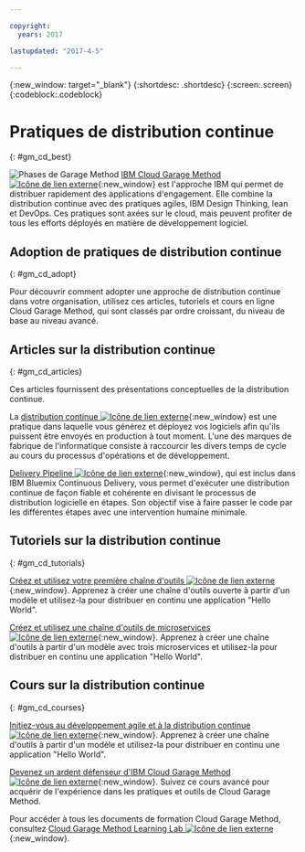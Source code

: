 ```yaml
---

copyright:
  years: 2017

lastupdated: "2017-4-5"

---
```

<!-- Copyright info at top of file: REQUIRED
    The copyright info is YAML content that must occur at the top of the MD file, before attributes are listed.
    It must be surrounded by 3 dashes.
    The value "years" can contain just one year or a two years separated by a comma. (years: 2014, 2016)
    Indentation as per the previous template must be preserved.
-->

{:new_window: target="_blank"}
{:shortdesc: .shortdesc}
{:screen:.screen}
{:codeblock:.codeblock}

# Pratiques de distribution continue
{: #gm_cd_best}

![Phases de Garage Method](images/garage_method_phases.png) [IBM Cloud Garage Method ![Icône de lien externe](../../icons/launch-glyph.svg "External link icon")](https://www.ibm.com/devops/method){:new_window} est l'approche IBM qui permet de
distribuer rapidement des applications d'engagement. Elle combine la distribution continue avec des pratiques agiles, IBM Design Thinking, lean et DevOps. Ces
pratiques sont axées sur le cloud, mais peuvent profiter de tous les efforts déployés en matière de développement logiciel.


## Adoption de pratiques de distribution continue
{: #gm_cd_adopt}

Pour découvrir comment adopter une approche de distribution continue dans votre organisation, utilisez ces articles, tutoriels et cours en ligne Cloud Garage Method, qui sont classés par ordre croissant, du niveau de base au niveau avancé.

## Articles sur la distribution continue
{: #gm_cd_articles}

Ces articles fournissent des présentations conceptuelles de la distribution continue.

La [distribution continue ![Icône de lien externe](../../icons/launch-glyph.svg "External link icon")](https://www.ibm.com/devops/method/content/deliver/tool_continuous_delivery/){:new_window} est une pratique dans laquelle vous générez et déployez vos logiciels afin qu'ils puissent être envoyés en production à tout moment. L'une des marques de fabrique de l'informatique consiste à raccourcir les divers temps de cycle au cours du processus d'opérations et de développement.

[Delivery Pipeline ![Icône de lien externe](../../icons/launch-glyph.svg "External link icon")](https://www.ibm.com/devops/method/content/deliver/tool_delivery_pipeline/){:new_window}, qui est inclus dans IBM Bluemix Continuous Delivery, vous permet d'exécuter une distribution continue de façon fiable et cohérente en divisant le processus de distribution logicielle en étapes. Son objectif vise à faire passer le code par les différentes étapes avec une intervention humaine minimale.

## Tutoriels sur la distribution continue
{: #gm_cd_tutorials}

[Créez et utilisez votre première chaîne d'outils ![Icône de lien externe](../../icons/launch-glyph.svg "External link icon")](https://www.ibm.com/devops/method/tutorials/tutorial_toolchain_flow){:new_window}. Apprenez à créer une chaîne d'outils ouverte à partir d'un modèle et utilisez-la pour distribuer en continu une application "Hello World".

[Créez et utilisez une chaîne d'outils de microservices ![Icône de lien externe](../../icons/launch-glyph.svg "External link icon")](https://www.ibm.com/devops/method/tutorials/tutorial_toolchain_microservices){:new_window}. Apprenez à créer une chaîne d'outils à partir d'un modèle avec trois microservices et utilisez-la pour distribuer en continu une application "Hello World".

## Cours sur la distribution continue
{: #gm_cd_courses}

[Initiez-vous au développement agile et à la distribution continue ![Icône de lien externe](../../icons/launch-glyph.svg "External link icon")](https://www.ibm.com/devops/method/content/course/get_started_agile_cd){:new_window}. Apprenez à créer une chaîne d'outils à partir d'un modèle et utilisez-la pour distribuer en continu une application "Hello World".

[Devenez un ardent défenseur d'IBM Cloud Garage Method ![Icône de lien externe](../../icons/launch-glyph.svg "External link icon")](https://www.ibm.com/devops/method/content/course/gm_advocate){:new_window}. Suivez ce cours avancé pour acquérir de l'expérience dans les pratiques et outils de Cloud Garage Method.

Pour accéder à tous les documents de formation Cloud Garage Method, consultez [Cloud Garage Method Learning Lab ![Icône de lien externe](../../icons/launch-glyph.svg "External link icon")](https://www.ibm.com/devops/method/category/courses){:new_window}.
